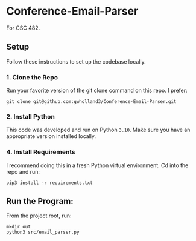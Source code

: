 # Conference-Email-Parser
For CSC 482.

## Setup
Follow these instructions to set up the codebase locally.

### 1. Clone the Repo
Run your favorite version of the git clone command on this repo. I prefer:

`git clone git@github.com:gwholland3/Conference-Email-Parser.git`

### 2. Install Python
This code was developed and run on Python `3.10`. Make sure you have an appropriate version installed locally.

### 4. Install Requirements
I recommend doing this in a fresh Python virtual environment. Cd into the repo and run:

`pip3 install -r requirements.txt`

## Run the Program:
From the project root, run:

```
mkdir out
python3 src/email_parser.py
```
